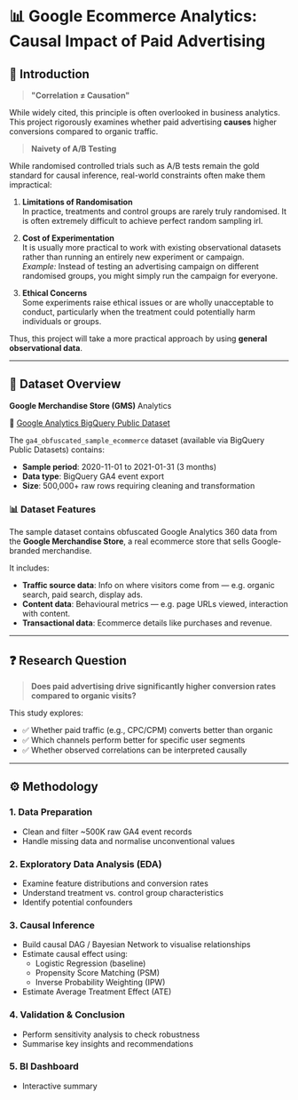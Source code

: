 # 📊 Google Ecommerce Analytics: Causal Impact of Paid Advertising

## 📌 Introduction  
> **"Correlation ≠ Causation"**

While widely cited, this principle is often overlooked in business analytics.  
This project rigorously examines whether paid advertising **causes** higher conversions compared to organic traffic.

> **Naivety of A/B Testing**

While randomised controlled trials such as A/B tests remain the gold standard for causal inference, real-world constraints often make them impractical:

1. **Limitations of Randomisation**  
   In practice, treatments and control groups are rarely truly randomised. It is often extremely difficult to achieve perfect random sampling irl.

2. **Cost of Experimentation**  
   It is usually more practical to work with existing observational datasets rather than running an entirely new experiment or campaign.  
   *Example:* Instead of testing an advertising campaign on different randomised groups, you might simply run the campaign for everyone.

3. **Ethical Concerns**  
   Some experiments raise ethical issues or are wholly unacceptable to conduct, particularly when the treatment could potentially harm individuals or groups.

Thus, this project will take a more practical approach by using **general observational data**.

---

## 📂 Dataset Overview  
**Google Merchandise Store (GMS)** Analytics  

🔗 [Google Analytics BigQuery Public Dataset](https://support.google.com/analytics/answer/7586738#where-the-data-comes-from&zippy=%2Cin-this-article)

The `ga4_obfuscated_sample_ecommerce` dataset (available via BigQuery Public Datasets) contains:
- **Sample period**: 2020-11-01 to 2021-01-31 (3 months)  
- **Data type**: BigQuery GA4 event export  
- **Size**: 500,000+ raw rows requiring cleaning and transformation

### 📊 Dataset Features  
The sample dataset contains obfuscated Google Analytics 360 data from the **Google Merchandise Store**, a real ecommerce store that sells Google-branded merchandise.

It includes:
- **Traffic source data**: Info on where visitors come from — e.g. organic search, paid search, display ads.
- **Content data**: Behavioural metrics — e.g. page URLs viewed, interaction with content.
- **Transactional data**: Ecommerce details like purchases and revenue.

---

## ❓ Research Question  

> **Does paid advertising drive significantly higher conversion rates compared to organic visits?**

This study explores:
- ✅ Whether paid traffic (e.g., CPC/CPM) converts better than organic
- ✅ Which channels perform better for specific user segments
- ✅ Whether observed correlations can be interpreted causally

---

## ⚙️ Methodology

### 1. **Data Preparation**
- Clean and filter ~500K raw GA4 event records  
- Handle missing data and normalise unconventional values

### 2. **Exploratory Data Analysis (EDA)**
- Examine feature distributions and conversion rates  
- Understand treatment vs. control group characteristics  
- Identify potential confounders

### 3. **Causal Inference**
- Build causal DAG / Bayesian Network to visualise relationships  
- Estimate causal effect using:
  - Logistic Regression (baseline)
  - Propensity Score Matching (PSM)
  - Inverse Probability Weighting (IPW)
- Estimate Average Treatment Effect (ATE)

### 4. **Validation & Conclusion**
- Perform sensitivity analysis to check robustness  
- Summarise key insights and recommendations

### 5. **BI Dashboard**
- Interactive summary
